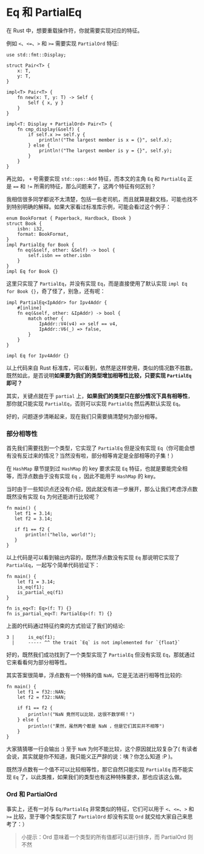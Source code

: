 # Eq 和 PartialEq

在 Rust 中，想要重载操作符，你就需要实现对应的特征。

例如 `<`、`<=`、`>` 和 `>=` 需要实现 `PartialOrd` 特征:

```rust,ignore,mdbook-runnable
use std::fmt::Display;

struct Pair<T> {
    x: T,
    y: T,
}

impl<T> Pair<T> {
    fn new(x: T, y: T) -> Self {
        Self { x, y }
    }
}

impl<T: Display + PartialOrd> Pair<T> {
    fn cmp_display(&self) {
        if self.x >= self.y {
            println!("The largest member is x = {}", self.x);
        } else {
            println!("The largest member is y = {}", self.y);
        }
    }
}
```

再比如， `+` 号需要实现 `std::ops::Add` 特征，而本文的主角 `Eq` 和 `PartialEq` 正是 `==` 和 `!=` 所需的特征，那么问题来了，这两个特征有何区别？

我相信很多同学都说不太清楚，包括一些老司机，而且就算是翻文档，可能也找不到特别明确的解释。如果大家看过标准库示例，可能会看过这个例子：

```rust,ignore,mdbook-runnable
enum BookFormat { Paperback, Hardback, Ebook }
struct Book {
    isbn: i32,
    format: BookFormat,
}
impl PartialEq for Book {
    fn eq(&self, other: &Self) -> bool {
        self.isbn == other.isbn
    }
}
impl Eq for Book {}
```

这里只实现了 `PartialEq`，并没有实现 `Eq`，而是直接使用了默认实现 `impl Eq for Book {}`，奇了怪了，别急，还有呢：

```rust,ignore,mdbook-runnable
impl PartialEq<IpAddr> for Ipv4Addr {
    #[inline]
    fn eq(&self, other: &IpAddr) -> bool {
        match other {
            IpAddr::V4(v4) => self == v4,
            IpAddr::V6(_) => false,
        }
    }
}

impl Eq for Ipv4Addr {}
```

以上代码来自 Rust 标准库，可以看到，依然是这样使用，类似的情况数不胜数。既然如此，是否说明**如果要为我们的类型增加相等性比较，只要实现 `PartialEq` 即可？**

其实，关键点就在于 `partial` 上，**如果我们的类型只在部分情况下具有相等性**，那你就只能实现 `PartialEq`，否则可以实现 `PartialEq` 然后再默认实现 `Eq`。

好的，问题逐步清晰起来，现在我们只需要搞清楚何为部分相等。

### 部分相等性

首先我们需要找到一个类型，它实现了 `PartialEq` 但是没有实现 `Eq`（你可能会想有没有反过来的情况？当然没有啦，部分相等肯定是全部相等的子集！）

在 `HashMap` 章节提到过 `HashMap` 的 key 要求实现 `Eq` 特征，也就是要能完全相等，而浮点数由于没有实现 `Eq` ，因此不能用于 `HashMap` 的 key。

当时由于一些知识点还没有介绍，因此就没有进一步展开，那么让我们考虑浮点数既然没有实现 `Eq` 为何还能进行比较呢？

```rust,ignore,mdbook-runnable
fn main() {
   let f1 = 3.14;
   let f2 = 3.14;

   if f1 == f2 {
       println!("hello, world!");
   }
}
```

以上代码是可以看到输出内容的，既然浮点数没有实现 `Eq` 那说明它实现了 `PartialEq`，一起写个简单代码验证下：

```rust,ignore,mdbook-runnable
fn main() {
    let f1 = 3.14;
    is_eq(f1);
    is_partial_eq(f1)
}

fn is_eq<T: Eq>(f: T) {}
fn is_partial_eq<T: PartialEq>(f: T) {}
```

上面的代码通过特征约束的方式验证了我们的结论:

```shell
3 |     is_eq(f1);
  |     ----- ^^ the trait `Eq` is not implemented for `{float}`
```

好的，既然我们成功找到了一个类型实现了 `PartialEq` 但没有实现 `Eq`，那就通过它来看看何为部分相等性。

其实答案很简单，浮点数有一个特殊的值 `NaN`，它是无法进行相等性比较的:

```rust,ignore,mdbook-runnable
fn main() {
    let f1 = f32::NAN;
    let f2 = f32::NAN;

    if f1 == f2 {
        println!("NaN 竟然可以比较，这很不数学啊！")
    } else {
        println!("果然，虽然两个都是 NaN ，但是它们其实并不相等")
    }
}
```

大家猜猜哪一行会输出 :) 至于 `NaN` 为何不能比较，这个原因就比较复杂了( 有读者会说，其实就是你不知道，我只能义正严辞的说：咦？你怎么知道 :P )。

既然浮点数有一个值不可以比较相等性，那它自然只能实现 `PartialEq` 而不能实现 `Eq` 了，以此类推，如果我们的类型也有这种特殊要求，那也应该这么做。

### Ord 和 PartialOrd

事实上，还有一对与 `Eq/PartialEq` 非常类似的特征，它们可以用于 `<`、`<=`、`>` 和 `>=` 比较，至于哪个类型实现了 `PartialOrd` 却没有实现 `Ord` 就交给大家自己来思考了：）

> 小提示：Ord 意味着一个类型的所有值都可以进行排序，而 PartialOrd 则不然
